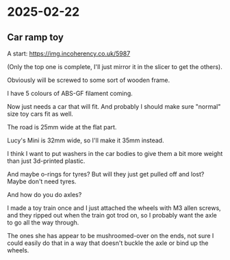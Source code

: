 # 2025-02-22

## Car ramp toy

A start: https://img.incoherency.co.uk/5987

(Only the top one is complete, I'll just mirror it in the slicer to get the others).

Obviously will be screwed to some sort of wooden frame.

I have 5 colours of ABS-GF filament coming.

Now just needs a car that will fit. And probably I should make sure "normal" size toy
cars fit as well.

The road is 25mm wide at the flat part.

Lucy's Mini is 32mm wide, so I'll make it 35mm instead.

I think I want to put washers in the car bodies to give them a bit more weight than just
3d-printed plastic.

And maybe o-rings for tyres? But will they just get pulled off and lost? Maybe don't
need tyres.

And how do you do axles?

I made a toy train once and I just attached the wheels with M3 allen screws, and they
ripped out when the train got trod on, so I probably want the axle to go all the way
through.

The ones she has appear to be mushroomed-over on the ends, not sure I could easily
do that in a way that doesn't buckle the axle or bind up the wheels.

